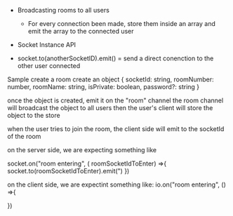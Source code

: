 - Broadcasting rooms to all users
   - For every connection been made, store them inside an array and emit the array to the connected user
 
  - Socket Instance API
   - socket.to(anotherSocketID).emit() = send a direct conenction to the other user connected


  Sample
  create a room
   create an object
    {
      socketId: string,
      roomNumber: number,
      roomName: string,
      isPrivate: boolean,
      password?: string
    }
  
once the object is created, emit it on the "room" channel
the room channel will broadcast the object to all users
then the user's client will store the object to the store


when the user tries to join the room, the client side will emit to the socketId of the room

on the server side, we are expecting something like

socket.on("room entering", ( roomSocketIdToEnter) =>{
  socket.to(roomSocketIdToEnter).emit(")
})

on the client side, we are expectint something like:
 io.on("room entering", () =>{

 })
